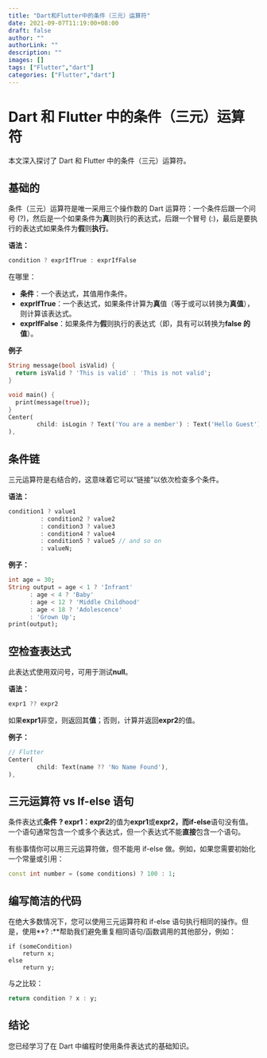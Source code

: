 ```yaml
---
title: "Dart和Flutter中的条件（三元）运算符"
date: 2021-09-07T11:19:00+08:00
draft: false
author: ""
authorLink: ""
description: ""
images: []
tags: ["Flutter","dart"]
categories: ["Flutter","dart"]
---
```


# Dart 和 Flutter 中的条件（三元）运算符

本文深入探讨了 Dart 和 Flutter 中的条件（三元）运算符。



## 基础的

条件（三元）运算符是唯一采用三个操作数的 Dart 运算符：一个条件后跟一个问号 (?)，然后是一个如果条件为**真**则执行的表达式，后跟一个冒号 (:)，最后是要执行的表达式如果条件为**假**则**执行**。

**语法：**

```dart
condition ? exprIfTrue : exprIfFalse
```

在哪里：

- **条件**：一个表达式，其值用作条件。
- **exprIfTrue**：一个表达式，如果条件计算为**真**值（等于或可以转换为**真值**），则计算该表达式。
- **exprIfFalse**：如果条件为**假**则执行的表达式（即，具有可以转换为**false 的值**）。

**例子**

```dart
String message(bool isValid) {
  return isValid ? 'This is valid' : 'This is not valid';
}

void main() {
  print(message(true));
}
Center(
        child: isLogin ? Text('You are a member') : Text('Hello Guest'),
),
```

## 条件链

三元运算符是右结合的，这意味着它可以“链接”以依次检查多个条件。

**语法：**

```dart
condition1 ? value1
         : condition2 ? value2
         : condition3 ? value3
         : condition4 ? value4
         : condition5 ? value5 // and so on
         : valueN;
```

**例子：**

```dart
int age = 30;
String output = age < 1 ? 'Infrant'
      : age < 4 ? 'Baby' 
      : age < 12 ? 'Middle Childhood'
      : age < 18 ? 'Adolescence'
      : 'Grown Up';
print(output);
```

## 空检查表达式



此表达式使用双问号，可用于测试**null**。

**语法：**

```dart
expr1 ?? expr2
```

如果**expr1**非空，则返回其**值**；否则，计算并返回**expr2**的值。

**例子：**

```dart
// Flutter
Center(
        child: Text(name ?? 'No Name Found'),
),
```

## 三元运算符 vs If-else 语句

条件表达式**条件** **? expr1：expr2**的值为**expr1**或**expr2，**而**if-else**语句没有值。一个语句通常包含一个或多个表达式，但一个表达式不能**直接**包含一个语句。



有些事情你可以用三元运算符做，但不能用 if-else 做。例如，如果您需要初始化一个常量或引用：

```dart
const int number = (some conditions) ? 100 : 1;
```

## 编写简洁的代码

在绝大多数情况下，您可以使用三元运算符和 if-else 语句执行相同的操作。但是，使用**? :**帮助我们避免重复相同语句/函数调用的其他部分，例如：

```
if (someCondition)
    return x;
else
    return y;
```

与之比较：

```dart
return condition ? x : y;
```

## 结论

您已经学习了在 Dart 中编程时使用条件表达式的基础知识。
